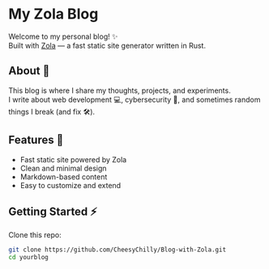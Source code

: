 # My Zola Blog

Welcome to my personal blog! ✨  
Built with [Zola](https://www.getzola.org/) — a fast static site generator written in Rust.  

## About 📖
This blog is where I share my thoughts, projects, and experiments.  
I write about web development 💻, cybersecurity 🔐, and sometimes random things I break (and fix 🛠️).  

## Features 🚀
- Fast static site powered by Zola  
- Clean and minimal design  
- Markdown-based content  
- Easy to customize and extend  

## Getting Started ⚡

Clone this repo:

```bash
git clone https://github.com/CheesyChilly/Blog-with-Zola.git
cd yourblog
